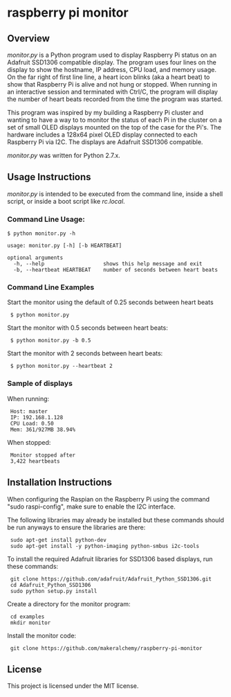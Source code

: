 # raspberry pi monitor

## Overview
*monitor.py* is a Python program used to display Raspberry Pi status on an Adafruit SSD1306 compatible display.
The program uses four lines on the display to show the hostname, IP address, CPU load, and memory usage.
On the far right of first line line, a heart icon blinks (aka a heart beat) to show that Raspberry Pi is alive and not hung or stopped.
When running in an interactive session and terminated with Ctrl/C, the program will display the number of heart beats recorded from the time the program was started.

This program was inspired by my building a Raspberry Pi cluster and wanting to have a way to to monitor the status of each Pi in the cluster on a set of small OLED displays
mounted on the top of the case for the Pi's.  The hardware includes a 128x64 pixel OLED display connected to each Raspberry Pi via I2C.  The displays are Adafruit SSD1306 compatible.

*monitor.py* was written for Python 2.7.x.

## Usage Instructions

*monitor.py* is intended to be executed from the command line, inside a shell script, or inside a boot script like *rc.local*.

### Command Line Usage:

    $ python monitor.py -h

    usage: monitor.py [-h] [-b HEARTBEAT]

    optional arguments
      -h, --help                   shows this help message and exit
      -b, --heartbeat HEARTBEAT    number of seconds between heart beats

### Command Line Examples
Start the monitor using the default of 0.25 seconds between heart beats

     $ python monitor.py

Start the monitor with 0.5 seconds between heart beats:

     $ python monitor.py -b 0.5

Start the monitor with 2 seconds between heart beats:

     $ python monitor.py --heartbeat 2

### Sample of displays

When running:

     Host: master
     IP: 192.168.1.128
     CPU Load: 0.50
     Mem: 361/927MB 38.94%

When stopped:

     Monitor stopped after
     3,422 heartbeats

## Installation Instructions

When configuring the Raspian on the Raspberry Pi using the command "sudo raspi-config", make sure to enable the I2C interface.

The following libraries may already be installed but these commands should be run anyways to ensure the libraries are there:

     sudo apt-get install python-dev
     sudo apt-get install -y python-imaging python-smbus i2c-tools

To install the required Adafruit libraries for SSD1306 based displays, run these commands:

     git clone https://github.com/adafruit/Adafruit_Python_SSD1306.git
     cd Adafruit_Python_SSD1306
     sudo python setup.py install

Create a directory for the monitor program:

     cd examples
     mkdir monitor

Install the monitor code:

     git clone https://github.com/makeralchemy/raspberry-pi-monitor

## License
This project is licensed under the MIT license.



